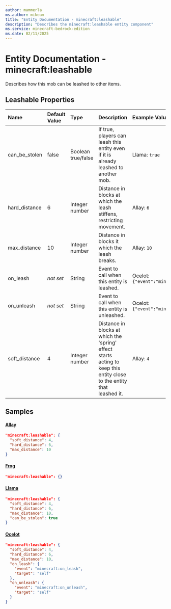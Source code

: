 ```yaml
---
author: mammerla
ms.author: mikeam
title: "Entity Documentation - minecraft:leashable"
description: "Describes the minecraft:leashable entity component"
ms.service: minecraft-bedrock-edition
ms.date: 02/11/2025 
---
```


# Entity Documentation - minecraft:leashable

Describes how this mob can be leashed to other items.


## Leashable Properties

|Name       |Default Value |Type |Description |Example Values |
|:----------|:-------------|:----|:-----------|:------------- |
| can_be_stolen | false | Boolean true/false | If true, players can leash this entity even if it is already leashed to another mob. | Llama: `true` | 
| hard_distance | 6 | Integer number | Distance in blocks at which the leash stiffens, restricting movement. | Allay: `6` | 
| max_distance | 10 | Integer number | Distance in blocks it which the leash breaks. | Allay: `10` | 
| on_leash | *not set* | String | Event to call when this entity is leashed. | Ocelot: `{"event":"minecraft:on_leash","target":"self"}` | 
| on_unleash | *not set* | String | Event to call when this entity is unleashed. | Ocelot: `{"event":"minecraft:on_unleash","target":"self"}` | 
| soft_distance | 4 | Integer number | Distance in blocks at which the 'spring' effect starts acting to keep this entity close to the entity that leashed it. | Allay: `4` | 

## Samples

#### [Allay](https://github.com/Mojang/bedrock-samples/tree/preview/behavior_pack/entities/allay.json)


```json
"minecraft:leashable": {
  "soft_distance": 4,
  "hard_distance": 6,
  "max_distance": 10
}
```

#### [Frog](https://github.com/Mojang/bedrock-samples/tree/preview/behavior_pack/entities/frog.json)


```json
"minecraft:leashable": {}
```

#### [Llama](https://github.com/Mojang/bedrock-samples/tree/preview/behavior_pack/entities/llama.json)


```json
"minecraft:leashable": {
  "soft_distance": 4,
  "hard_distance": 6,
  "max_distance": 10,
  "can_be_stolen": true
}
```

#### [Ocelot](https://github.com/Mojang/bedrock-samples/tree/preview/behavior_pack/entities/ocelot.json)


```json
"minecraft:leashable": {
  "soft_distance": 4,
  "hard_distance": 6,
  "max_distance": 10,
  "on_leash": {
    "event": "minecraft:on_leash",
    "target": "self"
  },
  "on_unleash": {
    "event": "minecraft:on_unleash",
    "target": "self"
  }
}
```
